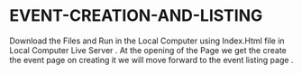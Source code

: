 # EVENT-CREATION-AND-LISTING

Download the Files and Run in the Local Computer using Index.Html file in Local Computer Live Server .
At the opening of the Page we get the create the event page on creating it we will move forward to the event listing page .
